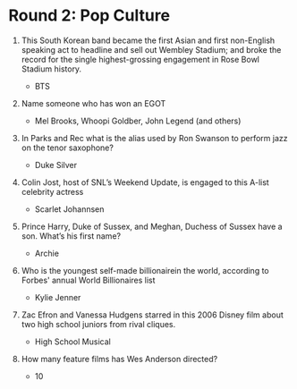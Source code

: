 # Round 2: Pop Culture 

1. This South Korean band became the first Asian and first non-English speaking act to headline and sell out  Wembley Stadium; and broke the record for the single highest-grossing engagement in  Rose Bowl Stadium history. 
	* BTS

2. Name someone who has won an EGOT
	* Mel Brooks, Whoopi Goldber, John Legend (and others)

3. In Parks and Rec what is the alias used by Ron Swanson to perform jazz on the tenor saxophone?
	* Duke Silver

4. Colin Jost, host of SNL’s Weekend Update, is engaged to this A-list celebrity actress
	* Scarlet Johannsen

5. Prince Harry, Duke of Sussex, and Meghan, Duchess of Sussex have a son. What’s his first name?
	* Archie

6. Who is the youngest self-made billionairein the world, according to Forbes' annual World Billionaires list 
	* Kylie Jenner 

7. Zac Efron and Vanessa Hudgens starred in this 2006 Disney film about two high school juniors from rival cliques.
	* High School Musical

8. How many feature films has Wes Anderson directed?
	* 10
